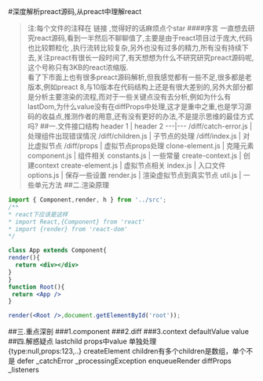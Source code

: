#深度解析preact源码,从preact中理解react

>注:每个文件的注释在 链接 ,觉得好的话麻烦点个star 
####序言
一直想去研究react源码,看到一半然后不聊聊值了,主要是由于react项目过于庞大,代码也比较颗粒化 ,执行流转比较复杂,另外也没有过多的精力,所有没有持续下去,关注preact有很长一段时间了,有天想想为什么不研究研究preact源码呢,这个号称只有3KB的react浓缩版.<br />
看了下市面上也有很多preact源码解析,但我感觉都有一些不足,很多都是老版本,例如preact 8,与10版本在代码结构上还是有很大差别的,另外大部分都是分析主要渲染的流程,而对于一些关键点没有去分析,例如为什么有lastDom,为什么value没有在diffProps中处理,这才是重中之重,也是学习源码的收益点,推测作者的用意,还有没有更好的办法,不是提示思维的最佳方式吗?
##一.文件接口结构
header 1 | header 2
---|---
/diff/catch-error.js  | 处理组件出现错误情况
/diff/children.js | 子节点的处理
/diff/index.js | 对比虚拟节点
/diff/props |  虚拟节点props处理
clone-element.js | 克隆元素
component.js | 组件相关
constants.js | 一些常量
create-context.js | 创建context
create-element.js | 虚拟节点相关
index.js | 入口文件
options.js | 保存一些设置
render.js | 渲染虚拟节点到真实节点
util.js | 一些单元方法
##二.渲染原理
```jsx
import { Component,render, h } from '../src';
/**
* react下应该是这样
* import React,{Component} from 'react'
* import {render} from 'react-dom'
*/

class App extends Component{
render(){
  return <div></div>
}
}
function Root(){
 return <App />
}

render(<Root />,document.getElementById('root'));
```


##三.重点深剖
###1.component
###2.diff
###3.context
defaultValue
value
##四.解惑疑点
lastchild 
props中value 单独处理    
{type:null,props:123,..}
createElement children有多个children是数组，单个不是
defer
_catchError _processingException enqueueRender
diffProps _listeners
